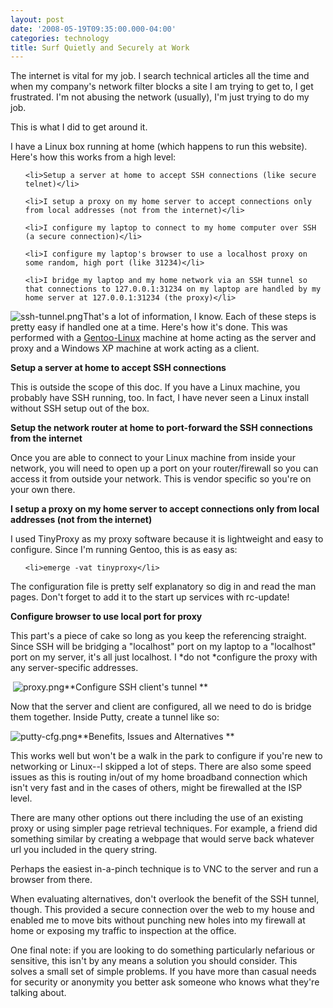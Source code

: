 ```yaml
---
layout: post
date: '2008-05-19T09:35:00.000-04:00'
categories: technology
title: Surf Quietly and Securely at Work
---
```


The internet is vital for my job. I search technical articles all the time and when my company's network filter blocks a site I am trying to get to, I get frustrated. I'm not abusing the network (usually), I'm just trying to do my job.

This is what I did to get around it.

I have a Linux box running at home (which happens to run this website). Here's how this works from a high level:

<ol>

	<li>Setup a server at home to accept SSH connections (like secure telnet)</li>

	<li>I setup a proxy on my home server to accept connections only from local addresses (not from the internet)</li>

	<li>I configure my laptop to connect to my home computer over SSH (a secure connection)</li>

	<li>I configure my laptop's browser to use a localhost proxy on some random, high port (like 31234)</li>

	<li>I bridge my laptop and my home network via an SSH tunnel so that connections to 127.0.0.1:31234 on my laptop are handled by my home server at 127.0.0.1:31234 (the proxy)</li>

</ol>


![ssh-tunnel.png](/assets/2008/ssh-tunnel.png)That's a lot of information, I know. Each of these steps is pretty easy if handled one at a time. Here's how it's done. This was performed with a [Gentoo-Linux](http://www.gentoo.org/main/en/about.xml) machine at home acting as the server and proxy and a Windows XP machine at work acting as a client.

**Setup a server at home to accept SSH connections**

This is outside the scope of this doc. If you have a Linux machine, you probably have SSH running, too. In fact, I have never seen a Linux install without SSH setup out of the box.

**Setup the network router at home to port-forward the SSH connections from the internet**

Once you are able to connect to your Linux machine from inside your network, you will need to open up a port on your router/firewall so you can access it from outside your network. This is vendor specific so you're on your own there.



**I setup a proxy on my home server to accept connections only from local addresses (not from the internet)**

I used TinyProxy as my proxy software because it is lightweight and easy to configure. Since I'm running Gentoo, this is as easy as:

<ul>

	<li>emerge -vat tinyproxy</li>

</ul>

The configuration file is pretty self explanatory so dig in and read the man pages. Don't forget to add it to the start up services with rc-update!

**Configure browser to use local port for proxy**

This part's a piece of cake so long as you keep the referencing straight. Since SSH will be bridging a "localhost" port on my laptop to a "localhost" port on my server, it's all just localhost. I *do not *configure the proxy with any server-specific addresses.



 ![proxy.png](/assets/2008/proxy.png)**Configure SSH client's tunnel **

Now that the server and client are configured, all we need to do is bridge them together. Inside Putty, create a tunnel like so:



![putty-cfg.png](/assets/2008/putty-cfg.png)**Benefits, Issues and Alternatives **

This works well but won't be a walk in the park to configure if you're new to networking or Linux--I skipped a lot of steps. There are also some speed issues as this is routing in/out of my home broadband connection which isn't very fast and in the cases of others, might be firewalled at the ISP level.

There are many other options out there including the use of an existing proxy or using simpler page retrieval techniques. For example, a friend did something similar by creating a webpage that would serve back whatever url you included in the query string.

Perhaps the easiest in-a-pinch technique is to VNC to the server and run a browser from there.

When evaluating alternatives, don't overlook the benefit of the SSH tunnel, though. This provided a secure connection over the web to my house and enabled me to move bits without punching new holes into my firewall at home or exposing my traffic to inspection at the office.

One final note: if you are looking to do something particularly nefarious or sensitive, this isn't by any means a solution you should consider. This solves a small set of simple problems. If you have more than casual needs for security or anonymity you better ask someone who knows what they're talking about.